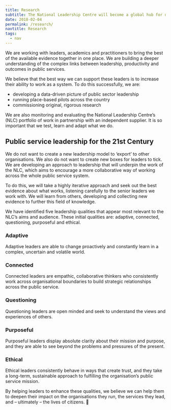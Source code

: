 ```yaml
---
title: Research
subtitle: The National Leadership Centre will become a global hub for data-driven research on leadership in the public sector. 
date: 2018-02-04
permalink: /research/
navtitle: Research
tags:
  - nav
---
```


We are working with leaders, academics and practitioners to bring the best of the available evidence together in one place. We are building a deeper understanding of the complex links between leadership, productivity and outcomes in public services. 

We believe that the best way we can support these leaders is to increase their ability to work as a system. To do this successfully, we are:

* developing a data-driven picture of public sector leadership
* running place-based pilots across the country
* commissioning original, rigorous research

We are also monitoring and evaluating the National Leadership Centre’s (NLC) portfolio of work in partnership with an independent supplier. It is so important that we test, learn and adapt what we do. 

## Public service leadership for the 21st Century

We do not want to create a new leadership model to ‘export’ to other organisations. We also do not want to create new boxes for leaders to tick. We are developing an approach to leadership that will underpin the work of the NLC, which aims to encourage a more collaborative way of working across the whole public service system.

To do this, we will take a highly iterative approach and seek out the best evidence about
what works, listening carefully to the senior leaders we work with. We will learn
from others, developing and collecting new evidence to further this field of knowledge.

We have identified five leadership qualities that appear most relevant to the NLC’s aims and audience. These initial qualities are: adaptive, connected, questioning, purposeful and ethical.

### Adaptive
Adaptive leaders are able to change proactively and constantly learn in a complex, uncertain and volatile world.

### Connected
Connected leaders are empathic, collaborative thinkers who consistently work across organisational boundaries to build strategic relationships across the public service.

### Questioning
Questioning leaders are open minded and seek to understand the views and experiences of others. 

### Purposeful
Purposeful leaders display absolute clarity about their mission and purpose, and they are able to see beyond the problems and pressures of the present.

### Ethical
Ethical leaders consistently behave in ways that create trust, and they take a long-term, sustainable approach to fulfilling the organisation’s public service mission.

By helping leaders to enhance these qualities, we believe we can help them to deepen their impact on the organisations they run, the services they lead, and – ultimately – the lives of citizens.


